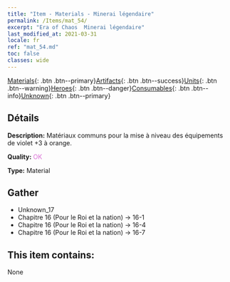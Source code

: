 ```yaml
---
title: "Item - Materials - Minerai légendaire"
permalink: /Items/mat_54/
excerpt: "Era of Chaos  Minerai légendaire"
last_modified_at: 2021-03-31
locale: fr
ref: "mat_54.md"
toc: false
classes: wide
---
```

 [Materials](/fr/Items/){: .btn .btn--primary}[Artifacts](/fr/Items/Artifacts/){: .btn .btn--success}[Units](/fr/Items/Units/){: .btn .btn--warning}[Heroes](/fr/Items/Heroes/){: .btn .btn--danger}[Consumables](/fr/Items/Consumables/){: .btn .btn--info}[Unknown](/fr/Items/Unknown/){: .btn .btn--primary}

## Détails
 **Description:** Matériaux communs pour la mise à niveau des équipements de violet +3 à orange.

 **Quality:** <span style="color: #DA70D6">OK</span>

 **Type:** Material

## Gather

*    Unknown_17 
*    Chapitre 16 (Pour le Roi et la nation) -> 16-1 
*    Chapitre 16 (Pour le Roi et la nation) -> 16-4 
*    Chapitre 16 (Pour le Roi et la nation) -> 16-7 

## This item contains:

  None

